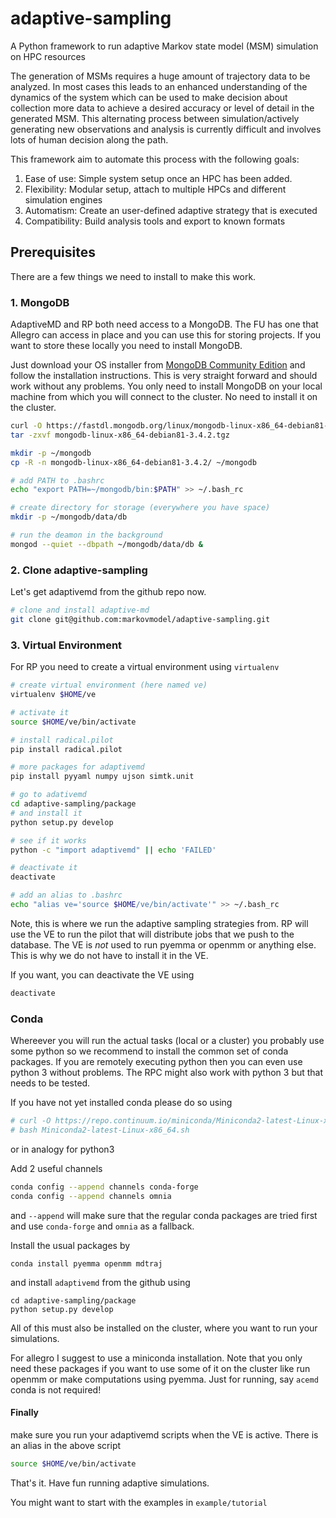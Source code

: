 # adaptive-sampling
A Python framework to run adaptive Markov state model (MSM) simulation on HPC resources

The generation of MSMs requires a huge amount of trajectory data to be analyzed. In most cases
this leads to an enhanced understanding of the dynamics of the system which can be used to
make decision about collection more data to achieve a desired accuracy or level of detail in
the generated MSM. This alternating process between simulation/actively generating new observations 
and analysis is currently difficult and involves lots of human decision along the path.

This framework aim to automate this process with the following goals:

1. Ease of use: Simple system setup once an HPC has been added.
2. Flexibility: Modular setup, attach to multiple HPCs and different simulation engines
3. Automatism: Create an user-defined adaptive strategy that is executed
4. Compatibility: Build analysis tools and export to known formats


## Prerequisites

There are a few things we need to install to make this work.

### 1. MongoDB

AdaptiveMD and RP both need access to a MongoDB. The FU has one that Allegro can access in place and you can use this for storing projects. If you want to store these locally you need to install MongoDB.

Just download your OS installer from [MongoDB Community Edition](https://www.mongodb.com/download-center#community) and follow the installation instructions. This is very straight forward and should work without any problems. You only need to install MongoDB on your local machine from which you will connect to the cluster. No need to install it on the cluster. 

```bash
curl -O https://fastdl.mongodb.org/linux/mongodb-linux-x86_64-debian81-3.4.2.tgz
tar -zxvf mongodb-linux-x86_64-debian81-3.4.2.tgz

mkdir -p ~/mongodb
cp -R -n mongodb-linux-x86_64-debian81-3.4.2/ ~/mongodb

# add PATH to .bashrc
echo "export PATH=~/mongodb/bin:$PATH" >> ~/.bash_rc

# create directory for storage (everywhere you have space)
mkdir -p ~/mongodb/data/db

# run the deamon in the background
mongod --quiet --dbpath ~/mongodb/data/db &
```

### 2. Clone adaptive-sampling

Let's get adaptivemd from the github repo now.

```bash
# clone and install adaptive-md 
git clone git@github.com:markovmodel/adaptive-sampling.git
```

### 3. Virtual Environment

For RP you need to create a virtual environment using `virtualenv` 

```bash
# create virtual environment (here named ve)
virtualenv $HOME/ve

# activate it
source $HOME/ve/bin/activate

# install radical.pilot
pip install radical.pilot

# more packages for adaptivemd
pip install pyyaml numpy ujson simtk.unit

# go to adativemd
cd adaptive-sampling/package
# and install it
python setup.py develop

# see if it works
python -c "import adaptivemd" || echo 'FAILED'

# deactivate it
deactivate

# add an alias to .bashrc
echo "alias ve='source $HOME/ve/bin/activate'" >> ~/.bash_rc

```

Note, this is where we run the adaptive sampling strategies from. RP will use the VE to run the pilot that will distribute jobs that we push to the database. The VE is _not_ used to run pyemma or openmm or anything else. This is why we do not have to install it in the VE.

If you want, you can deactivate the VE using

```bash
deactivate
```

### Conda

Whereever you will run the actual tasks (local or a cluster) you probably use some python so we recommend to install the common set of conda packages. If you are remotely executing python then you can even use python 3 without problems. The RPC might also work with python 3 but that needs to be tested. 

If you have not yet installed conda please do so using

```bash
# curl -O https://repo.continuum.io/miniconda/Miniconda2-latest-Linux-x86_64.sh
# bash Miniconda2-latest-Linux-x86_64.sh
```

or in analogy for python3

Add 2 useful channels

```bash
conda config --append channels conda-forge
conda config --append channels omnia
```

and `--append` will make sure that the regular conda packages are tried first and use `conda-forge` and `omnia` as a fallback.

Install the usual packages by

```
conda install pyemma openmm mdtraj
```

and install `adaptivemd` from the github using

```
cd adaptive-sampling/package
python setup.py develop
```

All of this must also be installed on the cluster, where you want to run your simulations.

For allegro I suggest to use a miniconda installation. Note that you only need these packages if you want to use some of it on the cluster like run openmm or make computations using pyemma. Just for running, say `acemd` conda is not required!


#### Finally

make sure you run your adaptivemd scripts when the VE is active. There is an alias in the above script

```bash
source $HOME/ve/bin/activate
```

That's it. Have fun running adaptive simulations.

You might want to start with the examples in `example/tutorial`
